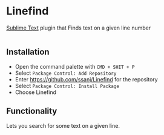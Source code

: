 # Linefind

[Sublime Text](https://www.sublimetext.com/) plugin that Finds text on a given line number

![]()

## Installation

- Open the command palette with `CMD + SHIT + P`
- Select `Package Control: Add Repository`
- Enter https://github.com/ssanj/Linefind for the repository
- Select `Package Control: Install Package`
- Choose Linefind


## Functionality

Lets you search for some text on a given line.

